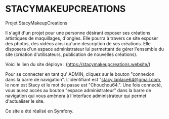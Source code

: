 # STACYMAKEUPCREATIONS

Projet StacyMakeupCreations

Il s'agit d'un projet pour une personne désirant exposer ses créations artistiques de maquillages, d'ongles. Elle pourra à travers ce site exposer des photos, des vidéos ainsi qu'une description de ses créations. Elle disposera d'un espace administrateur lui permettant de gérer l'ensemble du site (création d'utilisateurs, publication de nouvelles créations).

Voici le lien du site déployé : (https://stacymakeupcreations.website/)

Pour se connecter en tant qu' ADMIN, cliquez sur le bouton "connexion dans la barre de navigation".
L'identifiant est "stacy.laplace64@gmail.com, le nom est Stacy et le mot de passe est "Chouchou64.". Une fois connecté, vous aurez accès au bouton "espace administrateur" dans la barre de navigation qui vous amènera à l'interface administrateur qui permet d'actualiser le site.

Ce site a été réalisé en Symfony.
